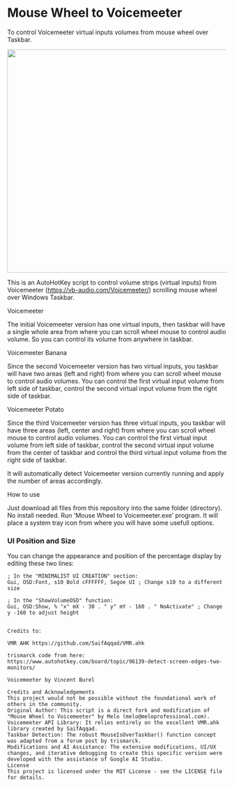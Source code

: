 # Mouse Wheel to Voicemeeter
To control Voicemeeter virtual inputs volumes from mouse wheel over Taskbar.

<a href="url"><img src="https://i.imgur.com/TVbvvDW.png" align="center" height="512" width="512" ></a>

This is an AutoHotKey script to control volume strips (virtual inputs) from Voicemeeter (https://vb-audio.com/Voicemeeter/) scrolling mouse wheel over Windows Taskbar.


Voicemeeter

The initial Voicemeeter version has one virtual inputs, then taskbar will have a single whole area from where you can scroll wheel mouse to control audio volume.
So you can control its volume from anywhere in taskbar.

Voicemeeter Banana

Since the second Voicemeeter version has two virtual inputs, you taskbar will have two areas (left and right) from where you can scroll wheel mouse to control audio volumes.
You can control the first virtual input volume from left side of taskbar, control the second virtual input volume from the right side of taskbar.


Voicemeeter Potato

Since the third Voicemeeter version has three virtual inputs, you taskbar will have three areas (left, center and right) from where you can scroll wheel mouse to control audio volumes.
You can control the first virtual input volume from left side of taskbar, control the second virtual input volume from the center of taskbar and control the third virtual input volume from the right side of taskbar.


It will automatically detect Voicemeeter version currently running and apply the number of areas accordingly.


How to use

Just download all files from this repository into the same folder (directory). No install needed. Run 'Mouse Wheel to Voicemeeter.exe' program. It will place a system tray icon from where you will have some usefull options.

### UI Position and Size

You can change the appearance and position of the percentage display by editing these two lines:

```autohotkey
; In the "MINIMALIST UI CREATION" section:
Gui, OSD:Font, s10 Bold cFFFFFF, Segoe UI ; Change s10 to a different size

; In the "ShowVolumeOSD" function:
Gui, OSD:Show, % "x" mX - 30 . " y" mY - 160 . " NoActivate" ; Change y -160 to adjust height


Credits to:

VMR AHK https://github.com/SaifAqqad/VMR.ahk

trismarck code from here: https://www.autohotkey.com/board/topic/96139-detect-screen-edges-two-monitors/

Voicemeeter by Vincent Burel

Credits and Acknowledgements
This project would not be possible without the foundational work of others in the community.
Original Author: This script is a direct fork and modification of "Mouse Wheel to Voicemeeter" by Melo (melo@meloprofessional.com).
Voicemeeter API Library: It relies entirely on the excellent VMR.ahk library created by SaifAqqad.
Taskbar Detection: The robust MouseIsOverTaskbar() function concept was adapted from a forum post by trismarck.
Modifications and AI Assistance: The extensive modifications, UI/UX changes, and iterative debugging to create this specific version were developed with the assistance of Google AI Studio.
License
This project is licensed under the MIT License - see the LICENSE file for details.
